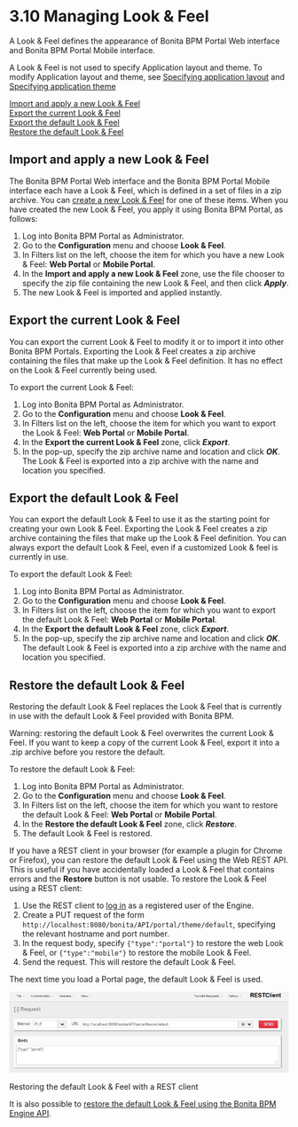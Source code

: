 # 3.10 Managing Look & Feel

A Look & Feel defines the appearance of Bonita BPM Portal Web interface and Bonita BPM Portal Mobile interface.

A Look & Feel is not used to specify Application layout and theme. To modify Application layout and theme, see [Specifying application layout](/applications.html#layout) and [Specifying application theme](/applications.html#theme) 

[Import and apply a new Look & Feel](#import)  
[Export the current Look & Feel](#export_current)  
[Export the default Look & Feel](#export_default)  
[Restore the default Look & Feel](#restore_default)

## Import and apply a new Look & Feel

The Bonita BPM Portal Web interface and the Bonita BPM Portal Mobile interface each have a Look & Feel, which is defined in a set of files in a zip archive.
You can [create a new Look & Feel](/creating-a-new-look-feel.html) for one of these items. When you have created the new Look & Feel, you apply it using Bonita BPM Portal, as follows:

1. Log into Bonita BPM Portal as Administrator.
2. Go to the **Configuration** menu and choose **Look & Feel**.
3. In Filters list on the left, choose the item for which you have a new Look & Feel: **Web Portal** or **Mobile Portal**.
4. In the **Import and apply a new Look & Feel** zone, use the file chooser to specify the zip file containing the new Look & Feel, and then click **_Apply_**.
5. The new Look & Feel is imported and applied instantly.

## Export the current Look & Feel

You can export the current Look & Feel to modify it or to import it into other Bonita BPM Portals.
Exporting the Look & Feel creates a zip archive containing the files that make up the Look & Feel definition.
It has no effect on the Look & Feel currently being used.

To export the current Look & Feel:

1. Log into Bonita BPM Portal as Administrator.
2. Go to the **Configuration** menu and choose **Look & Feel**.
3. In Filters list on the left, choose the item for which you want to export the Look & Feel: **Web Portal** or **Mobile Portal**.
4. In the **Export the current Look & Feel** zone, click **_Export_**.
5. In the pop-up, specify the zip archive name and location and click **_OK_**. The Look & Feel is exported into a zip archive with the name and location you specified.

## Export the default Look & Feel

You can export the default Look & Feel to use it as the starting point for creating your own Look & Feel. Exporting the Look & Feel creates a zip archive containing the files that make up the Look & Feel definition.
You can always export the default Look & Feel, even if a customized Look & feel is currently in use.

To export the default Look & Feel:

1. Log into Bonita BPM Portal as Administrator.
2. Go to the **Configuration** menu and choose **Look & Feel**.
3. In Filters list on the left, choose the item for which you want to export the default Look & Feel: **Web Portal** or **Mobile Portal**.
4. In the **Export the default Look & Feel** zone, click **_Export_**.
5. In the pop-up, specify the zip archive name and location and click **_OK_**. The default Look & Feel is exported into a zip archive with the name and location you specified.

## Restore the default Look & Feel

Restoring the default Look & Feel replaces the Look & Feel that is currently in use with the default Look & Feel provided with Bonita BPM.

Warning: restoring the default Look & Feel overwrites the current Look & Feel. If you want to keep a copy of the current Look & Feel, export it into a .zip archive before you restore the default.

To restore the default Look & Feel:

1. Log into Bonita BPM Portal as Administrator.
2. Go to the **Configuration** menu and choose **Look & Feel**.
3. In Filters list on the left, choose the item for which you want to restore the default Look & Feel: **Web Portal** or **Mobile Portal**.
4. In the **Restore the default Look & Feel** zone, click **_Restore_**.
5. The default Look & Feel is restored.

If you have a REST client in your browser (for example a plugin for Chrome or Firefox), you can restore the default Look & Feel using the Web REST API.
This is useful if you have accidentally loaded a Look & Feel that contains errors and the **Restore** button is not usable. To restore the Look & Feel using a REST client:

1. Use the REST client to [log in](/rest-api-overview.html#authentication) as a registered user of the Engine.
2. Create a PUT request of the form `http://localhost:8080/bonita/API/portal/theme/default`, specifying the relevant hostname and port number.
3. In the request body, specify `{"type":"portal"}` to restore the web Look & Feel, or
`{"type":"mobile"}` to restore the mobile Look & Feel.
4. Send the request. This will restore the default Look & Feel.

The next time you load a Portal page, the default Look & Feel is used.

![An example of how to use a REST client in a browser to restore the default Look & Feel](images/images-6_0/restoreThemeAPI.png)

Restoring the default Look & Feel with a REST client

It is also possible to [restore the default Look & Feel using the Bonita BPM Engine API](/restore-default-look-feel.html).